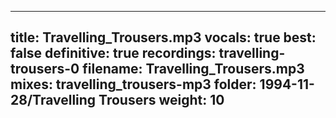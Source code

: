 
---
title: Travelling_Trousers.mp3
vocals: true
best: false
definitive: true
recordings: travelling-trousers-0
filename: Travelling_Trousers.mp3
mixes: travelling_trousers-mp3
folder: 1994-11-28/Travelling Trousers
weight: 10
---
